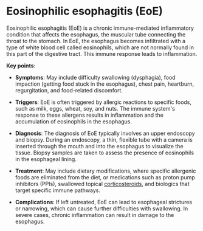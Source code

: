 # Eosinophilic esophagitis (EoE)

Eosinophilic esophagitis (EoE) is a chronic immune-mediated inflammatory condition that affects the esophagus, the muscular tube connecting the throat to the stomach. In EoE, the esophagus becomes infiltrated with a type of white blood cell called eosinophils, which are not normally found in this part of the digestive tract. This immune response leads to inflammation.

**Key points**:

* **Symptoms**: May include difficulty swallowing (dysphagia), food impaction (getting food stuck in the esophagus), chest pain, heartburn, regurgitation, and food-related discomfort.

* **Triggers**: EoE is often triggered by allergic reactions to specific foods, such as milk, eggs, wheat, soy, and nuts. The immune system's response to these allergens results in inflammation and the accumulation of eosinophils in the esophagus.

* **Diagnosis**: The diagnosis of EoE typically involves an upper endoscopy and biopsy. During an endoscopy, a thin, flexible tube with a camera is inserted through the mouth and into the esophagus to visualize the tissue. Biopsy samples are taken to assess the presence of eosinophils in the esophageal lining.

* **Treatment**: May include dietary modifications, where specific allergenic foods are eliminated from the diet, or medications such as proton pump inhibitors (PPIs), swallowed topical [corticosteroids](../corticosteroids/), and biologics that target specific immune pathways.

* **Complications**: If left untreated, EoE can lead to esophageal strictures or narrowing, which can cause further difficulties with swallowing. In severe cases, chronic inflammation can result in damage to the esophagus.
